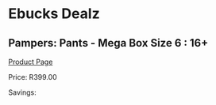 
# Ebucks Dealz
## Pampers: Pants - Mega Box Size 6 : 16+
[Product Page](https://www.ebucks.com/web/shop/productSelected.do?prodId=1236840321&catId=1186088243)

Price: R399.00

Savings: 


	